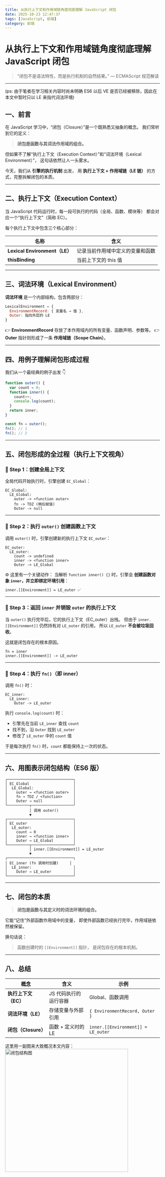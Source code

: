 ```yaml
---
title: 从执行上下文和作用域链角度彻底理解 JavaScript 闭包
date: 2025-10-23 12:47:37
tags: [JavaScript, 前端]
category: 前端
---
```


# 从执行上下文和作用域链角度彻底理解 JavaScript 闭包

> “闭包不是语法特性，而是执行机制的自然结果。”
> — ECMAScript 规范解读

---

(ps: 由于笔者在学习相关内容时尚未明确 ES6 以后 VE 是否已经被移除，因此在本文中暂时只以 LE 来指代词法环境)

## 一、前言

在 JavaScript 学习中，“闭包（Closure）”是一个既熟悉又抽象的概念。
我们常听到它的定义：

> **闭包是函数与其词法作用域的组合。**

但如果不了解“执行上下文（Execution Context）”和“词法环境（Lexical Environment）”，
这句话依然让人一头雾水。

今天，我们从 **引擎的执行机制** 出发，
用 **执行上下文 + 作用域链（LE 链）** 的方式，完整拆解闭包的本质。

---

## 二、执行上下文（Execution Context）

当 JavaScript 代码运行时，每一段可执行的代码（全局、函数、模块等）
都会对应一个“执行上下文”（简称 EC）。

每个执行上下文中包含三个核心部分：

| 名称                          | 含义                             |
| ----------------------------- | -------------------------------- |
| **Lexical Environment（LE）** | 记录当前作用域中定义的变量和函数 |
| **thisBinding**               | 当前上下文的 this 值             |

---

## 三、词法环境（Lexical Environment）

**词法环境** 是一个内部结构，包含两部分：

```js
LexicalEnvironment = {
  EnvironmentRecord: { 变量名 → 值 },
  Outer: 指向外层的 LE
}
```

👉 **EnvironmentRecord** 存放了本作用域内的所有变量、函数声明、参数等。
👉 **Outer** 指针则形成了一条 **作用域链（Scope Chain）**。

---

## 四、用例子理解闭包形成过程

我们从一个最经典的例子出发 👇

```js
function outer() {
  var count = 0;
  function inner() {
    count++;
    console.log(count);
  }
  return inner;
}

const fn = outer();
fn(); // 1
fn(); // 2
```

---

## 五、闭包形成的全过程（执行上下文视角）

### 🧩 Step 1：创建全局上下文

全局代码开始执行时，引擎创建 `EC_Global`：

```
EC_Global:
  LE_Global:
    outer -> <function outer>
    fn -> TDZ (稍后赋值)
    Outer -> null
```

---

### 🧩 Step 2：执行 `outer()` 创建函数上下文

调用 `outer()` 时，引擎创建新的执行上下文 `EC_outer`：

```
EC_outer:
  LE_outer:
    count -> undefined
    inner -> <function inner>
    Outer -> LE_Global
```

⚙️ 这里有一个关键动作：
当解析 `function inner() {}` 时，引擎会 **创建函数对象 `inner`，并立即绑定环境引用**：

```
inner.[[Environment]] = LE_outer ✅
```

---

### 🧩 Step 3：返回 `inner` 并销毁 `outer` 的执行上下文

当 `outer()` 执行完毕后，它的执行上下文（EC_outer）出栈。
但由于 `inner.[[Environment]]` 仍然持有对 `LE_outer` 的引用，
所以 `LE_outer` **不会被垃圾回收**。

这就是闭包存在的根本原因。

```
fn = inner
inner.[[Environment]] -> LE_outer
```

---

### 🧩 Step 4：执行 `fn()`（即 inner）

调用 `fn()` 时：

```
EC_inner:
  LE_inner:
    Outer -> LE_outer
```

执行 `console.log(count)` 时：

- 引擎先在当前 `LE_inner` 查找 `count`
- 找不到，沿 `Outer` 找到 `LE_outer`
- 修改了 `LE_outer` 中的 `count` 值

于是每次执行 `fn()` 时，`count` 都能保持上一次的状态。

---

## 六、用图表示闭包结构（ES6 版）

```
┌──────────────────────────────┐
│ EC_Global                    │
│  LE_Global:                  │
│    outer → <function outer>  │
│    fn → TDZ / <function>     │
│    Outer → null              │
└──────────┬───────────────────┘
           │ 调用 outer()
           ▼
┌──────────────────────────────┐
│ EC_outer                     │
│  LE_outer:                   │
│    count → 0                 │
│    inner → <function inner>  │
│    Outer → LE_Global         │
└──────────┬───────────────────┘
           │ inner.[[Environment]] = LE_outer
           ▼
┌──────────────────────────────┐
│ EC_inner (fn 调用时创建)     │
│  LE_inner:                   │
│    Outer → LE_outer          │
└──────────────────────────────┘
```

---

## 七、闭包的本质

> **闭包是函数与其定义时的词法环境的组合。**

它能“记住”外部函数作用域中的变量，
即使外部函数已经执行完毕，作用域链依然被保留。

换句话说：

> 函数创建时的 `[[Environment]]` 指针，
> 是闭包存在的根本机制。

---

## 八、总结

| 概念                 | 含义                  | 示例                               |
| -------------------- | --------------------- | ---------------------------------- |
| **执行上下文（EC）** | JS 代码执行的运行容器 | Global、函数调用                   |
| **词法环境（LE）**   | 存储变量与外部引用    | `{ EnvironmentRecord, Outer }`     |
| **闭包（Closure）**  | 函数 + 定义时的 LE    | `inner.[[Environment]] = LE_outer` |

这里用一副图来大致概况本文内容：
<img src='./012/无标题-2024-12-02-1509.png' alt='闭包结构图' height='400px'/>
